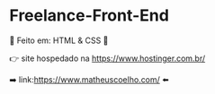 # Freelance-Front-End

🌴 Feito em: HTML & CSS 🌴

👉 site hospedado na https://www.hostinger.com.br/

➡️ link:https://www.matheuscoelho.com/ ⬅️
